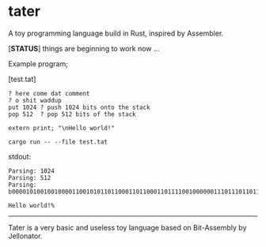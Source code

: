 # tater
A toy programming language build in Rust, inspired by Assembler.

[**STATUS**] things are beginning to work now ...

Example program;

[test.tat]
```
? here come dat comment
? o shit waddup
put 1024 ? push 1024 bits onto the stack
pop 512  ? pop 512 bits of the stack

extern print; "\nHello world!"
```

`cargo run -- --file test.tat`

stdout:

```
Parsing: 1024
Parsing: 512
Parsing: b00001010010010000110010101101100011011000110111100100000011101110110111101110010011011000110010000100001

Hello world!%  
```

---

Tater is a very basic and useless toy language based on Bit-Assembly by Jellonator.
